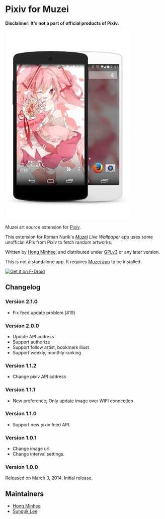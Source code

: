 Pixiv for Muzei
===============

**Disclaimer: It's not a part of official products of Pixiv.**

<img src="preview.png" width="400" height="600">

Muzei art source extension for [Pixiv][].

This extension for Roman Nurik's *[Muzei][] Live Wallpaper* app uses some
unofficial APIs from Pixiv to fetch random artworks.

Written by [Hong Minhee][], and distributed under [GPLv3][] or any later version.

This is not a standalone app.  It requires [Muzei app][] to be installed.

[<img src="https://f-droid.org/badge/get-it-on.png"
      alt="Get it on F-Droid"
      height="80">][fdroid]

[Pixiv]: http://www.pixiv.com/
[Muzei]: http://www.muzei.co/
[Muzei app]: https://play.google.com/store/apps/details?id=net.nurik.roman.muzei
[Hong Minhee]: http://dahlia.kr/
[GPLv3]: http://www.gnu.org/licenses/gpl-3.0.html
[fdroid]: https://f-droid.org/app/com.pixiv.muzei.pixivsource


Changelog
---------

### Version 2.1.0

- Fix feed update problem (#19)


### Version 2.0.0

- Update API address
- Support authorize
- Support follow artist, bookmark illust
- Support weekly, monthly ranking

### Version 1.1.2

- Change pixiv API address


### Version 1.1.1

- New preference; Only update image over WIFI connection


### Version 1.1.0

- Support new pixiv feed API.


### Version 1.0.1

- Change image url.
- Change interval settings.


### Version 1.0.0

Released on March 3, 2014.  Initial release.

Maintainers
-----------
* [Hong Minhee][]
* [Sunguk Lee][]

[Hong Minhee]: http://dahlia.kr/
[Sunguk Lee]: https://github.com/d3m3vilurr
